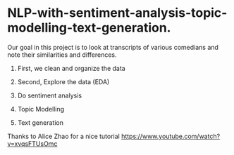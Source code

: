 # NLP-with-sentiment-analysis-topic-modelling-text-generation. 

Our goal in this project is to look at transcripts of various comedians and note their similarities and differences.

1) First, we clean and organize the data

2) Second, Explore the data (EDA)

3) Do sentiment analysis

4) Topic Modelling

5) Text generation


Thanks to Alice Zhao for a nice tutorial https://www.youtube.com/watch?v=xvqsFTUsOmc
